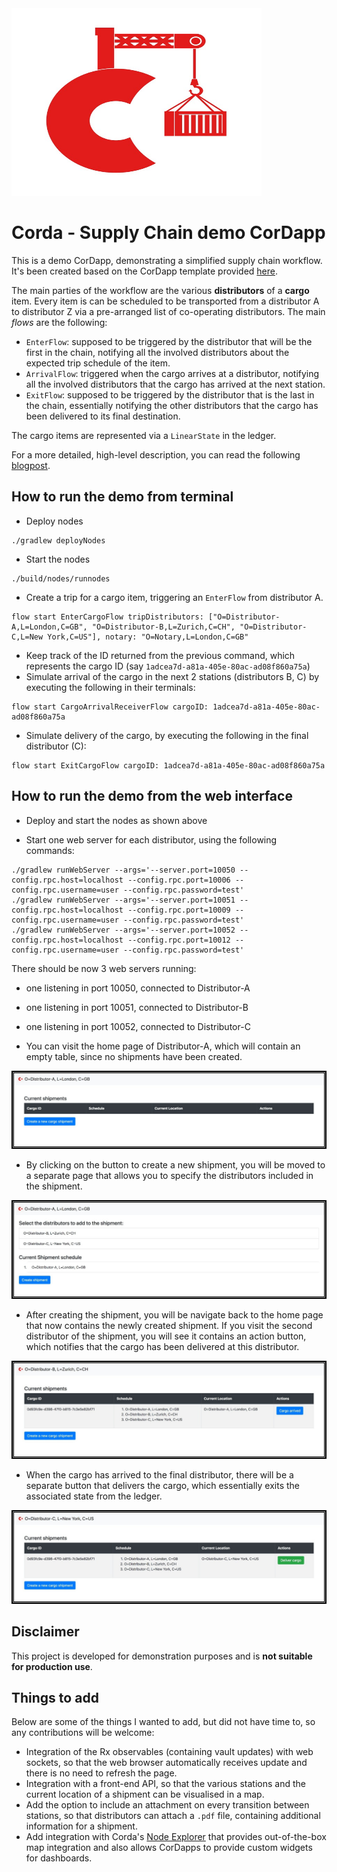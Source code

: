 <img src="images/corda-logo.jpg" width="400" height="300" />

# Corda - Supply Chain demo CorDapp

This is a demo CorDapp, demonstrating a simplified supply chain workflow.
It's been created based on the CorDapp template provided [here](https://github.com/corda/cordapp-template-kotlin). 

The main parties of the workflow are the various **distributors** of a **cargo** item. 
Every item is can be scheduled to be transported from a distributor A to distributor Z via a pre-arranged list of co-operating distributors.
The main *flows* are the following:
* `EnterFlow`: supposed to be triggered by the distributor that will be the first in the chain, notifying all the involved distributors about the expected trip schedule of the item.
* `ArrivalFlow`: triggered when the cargo arrives at a distributor, notifying all the involved distributors that the cargo has arrived at the next station.
* `ExitFlow`: supposed to be triggered by the distributor that is the last in the chain, essentially notifying the other distributors that the cargo has been delivered to its final destination.

The cargo items are represented via a `LinearState` in the ledger.

For a more detailed, high-level description, you can read the following [blogpost](https://dimosr.github.io/dissecting-a-cordapp/).

## How to run the demo from terminal

* Deploy nodes
```
./gradlew deployNodes
```
* Start the nodes
```
./build/nodes/runnodes
```
* Create a trip for a cargo item, triggering an `EnterFlow` from distributor A.
```
flow start EnterCargoFlow tripDistributors: ["O=Distributor-A,L=London,C=GB", "O=Distributor-B,L=Zurich,C=CH", "O=Distributor-C,L=New York,C=US"], notary: "O=Notary,L=London,C=GB"
```
* Keep track of the ID returned from the previous command, which represents the cargo ID (say `1adcea7d-a81a-405e-80ac-ad08f860a75a`)
* Simulate arrival of the cargo in the next 2 stations (distributors B, C) by executing the following in their terminals:
```
flow start CargoArrivalReceiverFlow cargoID: 1adcea7d-a81a-405e-80ac-ad08f860a75a
```
* Simulate delivery of the cargo, by executing the following in the final distributor (C):
```
flow start ExitCargoFlow cargoID: 1adcea7d-a81a-405e-80ac-ad08f860a75a
```

## How to run the demo from the web interface

* Deploy and start the nodes as shown above

* Start one web server for each distributor, using the following commands:
```
./gradlew runWebServer --args='--server.port=10050 --config.rpc.host=localhost --config.rpc.port=10006 --config.rpc.username=user --config.rpc.password=test'
./gradlew runWebServer --args='--server.port=10051 --config.rpc.host=localhost --config.rpc.port=10009 --config.rpc.username=user --config.rpc.password=test'
./gradlew runWebServer --args='--server.port=10052 --config.rpc.host=localhost --config.rpc.port=10012 --config.rpc.username=user --config.rpc.password=test'
```
There should be now 3 web servers running:
* one listening in port 10050, connected to Distributor-A
* one listening in port 10051, connected to Distributor-B
* one listening in port 10052, connected to Distributor-C

* You can visit the home page of Distributor-A, which will contain an empty table, since no shipments have been created.

![Step 1](images/step_1.jpg)

* By clicking on the button to create a new shipment, you will be moved to a separate page that allows you to specify the distributors included in the shipment.

![Step 2](images/step_2.jpg)

* After creating the shipment, you will be navigate back to the home page that now contains the newly created shipment. If you visit the second distributor of the shipment, you will see it contains an action button, which notifies that the cargo has been delivered at this distributor.

![Step 3](images/step_3.jpg)

* When the cargo has arrived to the final distributor, there will be a separate button that delivers the cargo, which essentially exits the associated state from the ledger.

![Step 4](images/step_4.jpg)

## Disclaimer

This project is developed for demonstration purposes and is **not suitable for production use**.

## Things to add

Below are some of the things I wanted to add, but did not have time to, so any contributions will be welcome:
* Integration of the Rx observables (containing vault updates) with web sockets, so that the web browser automatically receives update and there is no need to refresh the page.
* Integration with a front-end API, so that the various stations and the current location of a shipment can be visualised in a map.
* Add the option to include an attachment on every transition between stations, so that distributors can attach a `.pdf` file, containing additional information for a shipment.
* Add integration with Corda's [Node Explorer](https://docs.corda.net/node-explorer.html) that provides out-of-the-box map integration and also allows CorDapps to provide custom widgets for dashboards.
